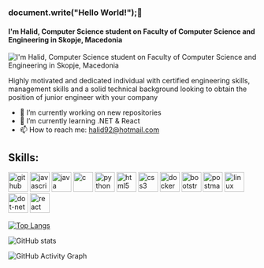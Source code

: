 ###  document.write("Hello World!");👋
#### I'm Halid, Computer Science student on Faculty of Computer Science and Engineering in Skopje, Macedonia
![I'm Halid, Computer Science student on Faculty of Computer Science and Engineering in Skopje, Macedonia](https://image.shutterstock.com/image-illustration/web-development-coding-concept-banner-260nw-1955634814.jpg)

Highly motivated and dedicated individual with certified engineering skills, management skills and a solid technical background looking to obtain the position of junior engineer with your company

- 🔭 I’m currently working on new repositories  
- 🌱 I’m currently learning .NET & React 
- 📫 How to reach me: halid92@hotmail.com 


## Skills: 

[<img src='https://cdn.jsdelivr.net/npm/simple-icons@3.0.1/icons/github.svg' alt='github' height='40'>](https://github.com/halid-ux)  [<img src='https://cdn.jsdelivr.net/npm/simple-icons@3.0.1/icons/javascript.svg' alt='javascript' height='40'>](https://js.org/)  [<img src='https://cdn.jsdelivr.net/npm/simple-icons@3.0.1/icons/java.svg' alt='java' height='40'>](https://www.java.com/en/)  [<img src='https://cdn.jsdelivr.net/npm/simple-icons@3.0.1/icons/c.svg' alt='c' height='40'>](https://www.cprogramming.com/)  [<img src='https://cdn.jsdelivr.net/npm/simple-icons@3.0.1/icons/python.svg' alt='python' height='40'>](https://www.python.org/)  [<img src='https://cdn.jsdelivr.net/npm/simple-icons@3.0.1/icons/html5.svg' alt='html5' height='40'>](http://html5.com/)  [<img src='https://cdn.jsdelivr.net/npm/simple-icons@3.0.1/icons/css3.svg' alt='css3' height='40'>](https://www.w3schools.com/css/)  [<img src='https://cdn.jsdelivr.net/npm/simple-icons@3.0.1/icons/docker.svg' alt='docker' height='40'>](https://www.docker.com/)  [<img src='https://cdn.jsdelivr.net/npm/simple-icons@3.0.1/icons/bootstrap.svg' alt='bootstrap' height='40'>](https://getbootstrap.com/)  [<img src='https://cdn.jsdelivr.net/npm/simple-icons@3.0.1/icons/postman.svg' alt='postman' height='40'>](https://www.postman.com/)  [<img src='https://cdn.jsdelivr.net/npm/simple-icons@3.0.1/icons/linux.svg' alt='linux' height='40'>](https://www.linux.org/)  [<img src='https://cdn.jsdelivr.net/npm/simple-icons@3.0.1/icons/dot-net.svg' alt='dot-net' height='40'>](https://dotnet.microsoft.com/en-us/)  [<img src='https://cdn.jsdelivr.net/npm/simple-icons@3.0.1/icons/react.svg' alt='react' height='40'>](https://reactjs.org/)  

[![Top Langs](https://github-readme-stats.vercel.app/api/top-langs/?username=halid-ux)](https://github.com/anuraghazra/github-readme-stats)

![GitHub stats](https://github-readme-stats.vercel.app/api?username=halid-ux&show_icons=true)  

![GitHub Activity Graph](https://activity-graph.herokuapp.com/graph?username=halid-ux)  

